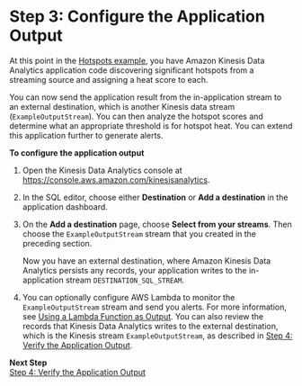 # Step 3: Configure the Application Output<a name="app-hotspots-create-ka-app-config-destination"></a>

At this point in the [Hotspots example](app-hotspots-detection.md), you have Amazon Kinesis Data Analytics application code discovering significant hotspots from a streaming source and assigning a heat score to each\. 

You can now send the application result from the in\-application stream to an external destination, which is another Kinesis data stream \(`ExampleOutputStream`\)\. You can then analyze the hotspot scores and determine what an appropriate threshold is for hotspot heat\. You can extend this application further to generate alerts\. 

**To configure the application output**

1. Open the Kinesis Data Analytics console at [ https://console\.aws\.amazon\.com/kinesisanalytics](https://console.aws.amazon.com/kinesisanalytics)\.

1. In the SQL editor, choose either **Destination** or **Add a destination** in the application dashboard\. 

1. On the **Add a destination** page, choose **Select from your streams**\. Then choose the `ExampleOutputStream` stream that you created in the preceding section\.

   Now you have an external destination, where Amazon Kinesis Data Analytics persists any records, your application writes to the in\-application stream `DESTINATION_SQL_STREAM`\. 

1. You can optionally configure AWS Lambda to monitor the `ExampleOutputStream` stream and send you alerts\. For more information, see [Using a Lambda Function as Output](how-it-works-output-lambda.md)\. You can also review the records that Kinesis Data Analytics writes to the external destination, which is the Kinesis stream `ExampleOutputStream`, as described in [Step 4: Verify the Application Output](app-hotspots-verify-output.md)\.

**Next Step**  
[Step 4: Verify the Application Output](app-hotspots-verify-output.md)